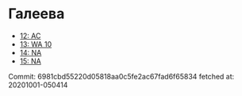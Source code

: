 # Галеева
- [12: AC](12.md)
- [13: WA 10](13.md)
- [14: NA](14.md)
- [15: NA](15.md)

Commit: 6981cbd55220d05818aa0c5fe2ac67fad6f65834
 fetched at: 20201001-050414
